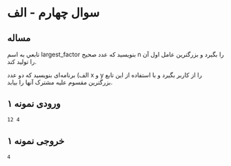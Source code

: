 # سوال چهارم - الف
## مساله
تابعي به اسم largest_factor بنويسيد كه عدد صحيح n را بگيرد و بزرگترين عامل اول آن را توليد كند.

الف) برنامه‌ای بنویسید که دو عدد x و y را از كاربر بگيرد و با استفاده از اين تابع بزرگترين مقسوم عليه مشترک آنها را بیابد.

## ورودی نمونه ۱

```sh
12 4
```

## خروجی نمونه ۱

```sh
4
```

